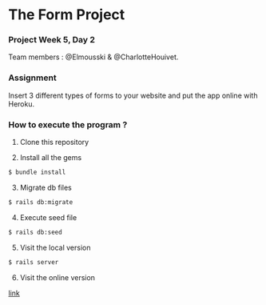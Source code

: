 # The Form Project
### Project Week 5, Day 2

Team members : @Elmousski & @CharlotteHouivet.

### Assignment

Insert 3 different types of forms to your website and put the app online with Heroku.


### How to execute the program ? 

1. Clone this repository

2. Install all the gems
```sh
$ bundle install
```
3. Migrate db files
```sh
$ rails db:migrate
```
4. Execute seed file
```sh
$ rails db:seed
```
5. Visit the local version
```sh
$ rails server
```
6. Visit the online version

[link](https://the-form-project.herokuapp.com)
